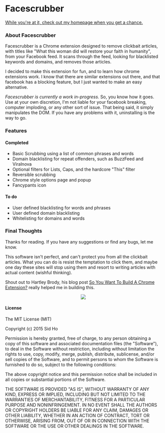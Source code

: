 # Facescrubber
[While you're at it, check out my homepage when you get a chance.](http://sidho.me)

### About Facescrubber
Facescrubber is a Chrome extension designed to remove clickbait articles, with
titles like "What this woman did will restore your faith in humanity", from your
Facebook feed. It scans through the feed, looking for blacklisted keywords and
domains, and removes those articles.

I decided to make this extension for fun, and to learn how chrome extensions work.
I know that there are similar extensions out there, and that facebook has a
blocking feature, but I just wanted to make an easy alternative.

*Facescrubber is currently a work in-progress.*
So, you know how it goes. Use at your own discretion, I'm not liable for your
facebook breaking, computer imploding, or any other sort of issue. That being
said, it simply manipulates the DOM. If you have any problems with it, uninstalling
is the way to go.

### Features

#### Completed
- Basic Scrubbing using a list of common phrases and words
- Domain blacklisting for repeat offenders, such as BuzzFeed and Viralnova
- Optional filters for Lists, Caps, and the hardcore "This" filter
- Reversible scrubbing
- Chrome style options page and popup
- Fancypants icon

#### To do
- User defined blacklisting for words and phrases
- User defined domain blacklisting
- Whitelisting for domains and words

### Final Thoughts

Thanks for reading. If you have any suggestions or find any bugs, let me know.

This software isn't perfect, and can't protect you from all the clickbait articles.
What you can do is resist the temptation to click them, and maybe one day these
sites will stop using them and resort to writing articles with actual content
(wishful thinking).

Shout out to Hartley Brody, his blog post [So You Want To Build A Chrome Extension?](https://blog.hartleybrody.com/chrome-extension/)
really helped me in building this.

<p align="center">
  <a href="http://sidho.me"><img src="./aimages/shgreenicon.jpg"/></a>
</p>

#### License
The MIT License (MIT)

Copyright (c) 2015 Sid Ho

Permission is hereby granted, free of charge, to any person obtaining a copy
of this software and associated documentation files (the "Software"), to deal
in the Software without restriction, including without limitation the rights
to use, copy, modify, merge, publish, distribute, sublicense, and/or sell
copies of the Software, and to permit persons to whom the Software is
furnished to do so, subject to the following conditions:

The above copyright notice and this permission notice shall be included in
all copies or substantial portions of the Software.

THE SOFTWARE IS PROVIDED "AS IS", WITHOUT WARRANTY OF ANY KIND, EXPRESS OR
IMPLIED, INCLUDING BUT NOT LIMITED TO THE WARRANTIES OF MERCHANTABILITY,
FITNESS FOR A PARTICULAR PURPOSE AND NONINFRINGEMENT. IN NO EVENT SHALL THE
AUTHORS OR COPYRIGHT HOLDERS BE LIABLE FOR ANY CLAIM, DAMAGES OR OTHER
LIABILITY, WHETHER IN AN ACTION OF CONTRACT, TORT OR OTHERWISE, ARISING FROM,
OUT OF OR IN CONNECTION WITH THE SOFTWARE OR THE USE OR OTHER DEALINGS IN
THE SOFTWARE.
